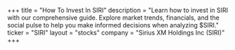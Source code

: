 +++
title = "How To Invest In SIRI"
description = "Learn how to invest in SIRI with our comprehensive guide. Explore market trends, financials, and the social pulse to help you make informed decisions when analyzing $SIRI."
ticker = "SIRI"
layout = "stocks"
company = "Sirius XM Holdings Inc (SIRI)"
+++

